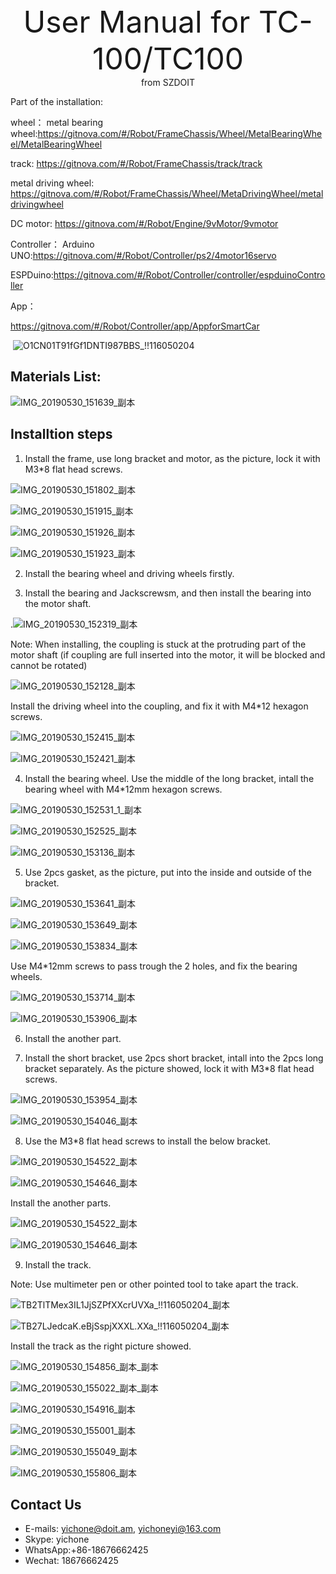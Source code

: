<center> <font size=10> User Manual for TC-100/TC100 </font></center>

<center> from SZDOIT </center>

Part of the installation:

wheel：
metal bearing wheel:https://gitnova.com/#/Robot/FrameChassis/Wheel/MetalBearingWheel/MetalBearingWheel

track: https://gitnova.com/#/Robot/FrameChassis/track/track

metal driving wheel: https://gitnova.com/#/Robot/FrameChassis/Wheel/MetaDrivingWheel/metaldrivingwheel

DC motor: https://gitnova.com/#/Robot/Engine/9vMotor/9vmotor



Controller：
Arduino UNO:https://gitnova.com/#/Robot/Controller/ps2/4motor16servo

ESPDuino:https://gitnova.com/#/Robot/Controller/controller/espduinoController

App：

https://gitnova.com/#/Robot/Controller/app/AppforSmartCar

​      ![O1CN01T91fGf1DNTI987BBS_!!116050204](https://github.com/SmartArduino/document/raw/master/docs/Robot/FrameChassis/TC100/clip_image002.jpg)

## Materials List:

![IMG_20190530_151639_副本](https://github.com/SmartArduino/document/raw/master/docs/Robot/FrameChassis/TC100/clip_image004.jpg)

## Installtion steps

1. Install the frame, use long bracket and motor, as the picture, lock it with M3*8 flat head screws.

![IMG_20190530_151802_副本](https://github.com/SmartArduino/document/raw/master/docs/Robot/FrameChassis/TC100/clip_image002-1588737683677.jpg)

![IMG_20190530_151915_副本](https://github.com/SmartArduino/document/raw/master/docs/Robot/FrameChassis/TC100/clip_image004-1588737683677.jpg)

![IMG_20190530_151926_副本](https://github.com/SmartArduino/document/raw/master/docs/Robot/FrameChassis/TC100/clip_image006-1588737683677.jpg)

![IMG_20190530_151923_副本](https://github.com/SmartArduino/document/raw/master/docs/Robot/FrameChassis/TC100/clip_image008-1588737683677.jpg)

2. Install the bearing wheel and driving wheels firstly. 

3. Install the bearing and Jackscrewsm, and then install the bearing into the motor shaft.

.![IMG_20190530_152319_副本](https://github.com/SmartArduino/document/raw/master/docs/Robot/FrameChassis/TC100/clip_image014.jpg)

Note: When installing, the coupling is stuck at the protruding part of the motor shaft (if coupling are full inserted into the motor, it will be blocked and cannot be rotated)

![IMG_20190530_152128_副本](https://github.com/SmartArduino/document/raw/master/docs/Robot/FrameChassis/TC100/clip_image016.jpg)

Install the driving wheel into the coupling, and fix it with M4*12 hexagon screws.

![IMG_20190530_152415_副本](https://github.com/SmartArduino/document/raw/master/docs/Robot/FrameChassis/TC100/clip_image002-1588737643271.jpg)

![IMG_20190530_152421_副本](https://github.com/SmartArduino/document/raw/master/docs/Robot/FrameChassis/TC100/clip_image004-1588737643271.jpg)

4. Install the bearing wheel. Use the middle of the long bracket, intall the bearing wheel with M4*12mm hexagon screws.

![IMG_20190530_152531_1_副本](https://github.com/SmartArduino/document/raw/master/docs/Robot/FrameChassis/TC100/clip_image002-1588737613973.jpg)

![IMG_20190530_152525_副本](https://github.com/SmartArduino/document/raw/master/docs/Robot/FrameChassis/TC100/clip_image004-1588737613973.jpg)

![IMG_20190530_153136_副本](https://github.com/SmartArduino/document/raw/master/docs/Robot/FrameChassis/TC100/clip_image006-1588737613973.jpg)

5. Use 2pcs gasket, as the picture, put into the inside and outside of the bracket.

![IMG_20190530_153641_副本](https://github.com/SmartArduino/document/raw/master/docs/Robot/FrameChassis/TC100/clip_image002-1588737580400.jpg)

![IMG_20190530_153649_副本](https://github.com/SmartArduino/document/raw/master/docs/Robot/FrameChassis/TC100/clip_image004-1588737580400.jpg)

![IMG_20190530_153834_副本](https://github.com/SmartArduino/document/raw/master/docs/Robot/FrameChassis/TC100/clip_image006-1588737580401.jpg)

Use M4*12mm screws to pass trough the 2 holes, and fix the bearing wheels.

![IMG_20190530_153714_副本](https://github.com/SmartArduino/document/raw/master/docs/Robot/FrameChassis/TC100/clip_image002-1588737539193.jpg)

![IMG_20190530_153906_副本](https://github.com/SmartArduino/document/raw/master/docs/Robot/FrameChassis/TC100/clip_image004-1588737539193.jpg)

6. Install the another part.

7. Install the short bracket, use 2pcs short bracket, intall into the 2pcs long bracket separately. As the picture showed, lock it with M3*8 flat head screws. 

![IMG_20190530_153954_副本](https://github.com/SmartArduino/document/raw/master/docs/Robot/FrameChassis/TC100/clip_image002-1588737506888.jpg)

![IMG_20190530_154046_副本](https://github.com/SmartArduino/document/raw/master/docs/Robot/FrameChassis/TC100/clip_image004-1588737506888.jpg)

8. Use the M3*8 flat head screws to install the below bracket.

![IMG_20190530_154522_副本](https://github.com/SmartArduino/document/raw/master/docs/Robot/FrameChassis/TC100/clip_image002-1588737999663.jpg)

![IMG_20190530_154646_副本](https://github.com/SmartArduino/document/raw/master/docs/Robot/FrameChassis/TC100/clip_image004-1588737999663.jpg)

Install the another parts.

![IMG_20190530_154522_副本](https://github.com/SmartArduino/document/raw/master/docs/Robot/FrameChassis/TC100/clip_image002-1588737478408.jpg)

![IMG_20190530_154646_副本](https://github.com/SmartArduino/document/raw/master/docs/Robot/FrameChassis/TC100/clip_image004-1588737478408.jpg)

9. Install the track.

Note: Use multimeter pen or other pointed tool to take apart the track.

![TB2TlTMex3IL1JjSZPfXXcrUVXa_!!116050204_副本](https://github.com/SmartArduino/document/raw/master/docs/Robot/FrameChassis/TC100/clip_image002-1588737419878.jpg)

![TB27LJedcaK.eBjSspjXXXL.XXa_!!116050204_副本](https://github.com/SmartArduino/document/raw/master/docs/Robot/FrameChassis/TC100/clip_image004-1588737419878.jpg)

Install the track as the right picture showed.

![IMG_20190530_154856_副本_副本](https://github.com/SmartArduino/document/raw/master/docs/Robot/FrameChassis/TC100/clip_image002-1588737354885.jpg)

![IMG_20190530_155022_副本_副本](https://github.com/SmartArduino/document/raw/master/docs/Robot/FrameChassis/TC100/clip_image004-1588737354886.jpg)

![IMG_20190530_154916_副本](https://github.com/SmartArduino/document/raw/master/docs/Robot/FrameChassis/TC100/clip_image006-1588737354886.jpg)

 

![IMG_20190530_155001_副本](https://github.com/SmartArduino/document/raw/master/docs/Robot/FrameChassis/TC100/clip_image008-1588737354886.jpg)

![IMG_20190530_155049_副本](https://github.com/SmartArduino/document/raw/master/docs/Robot/FrameChassis/TC100/clip_image010-1588737354886.jpg)

![IMG_20190530_155806_副本](https://github.com/SmartArduino/document/raw/master/docs/Robot/FrameChassis/TC100/clip_image012-1588737354887.jpg)



## Contact Us

- E-mails: [yichone@doit.am](mailto:yichone@doit.am), [yichoneyi@163.com](mailto:yichoneyi@163.com)
- Skype: yichone
- WhatsApp:+86-18676662425
- Wechat: 18676662425